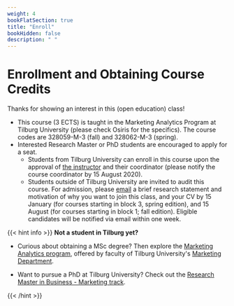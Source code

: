 ```yaml
---
weight: 4
bookFlatSection: true
title: "Enroll"
bookHidden: false
description: " "
---
```


# Enrollment and Obtaining Course Credits

Thanks for showing an interest in this (open education) class!

- This course (3 ECTS) is taught in the Marketing Analytics Program at Tilburg University (please check Osiris for the specifics). The course codes are 328059-M-3 (fall) and 328062-M-3 (spring).
- Interested Research Master or PhD students are encouraged to apply for a seat.
  - Students from Tilburg University can enroll in this course upon the approval of [the instructor](mailto:h.datta@tilburguniversity.edu) and their coordinator (please notify the course coordinator by 15 August 2020).
  - Students outside of Tilburg University are invited to audit this course. For admission, please [email](mailto:h.datta@tilburguniversity.edu) a brief research statement and motivation of why you want to join this class, and your CV by 15 January (for courses starting in block 3, spring edition), and 15 August (for courses starting in block 1; fall edition). Eligible candidates will be notified via email within one week.

{{< hint info >}}
__Not a student in Tilburg yet?__

- Curious about obtaining a MSc degree? Then explore the [Marketing Analytics program](https://www.tilburguniversity.edu/education/masters-programmes/marketing-analytics), offered by faculty of Tilburg University's [Marketing Department](https://tilburguniversity.edu/marketing).

- Want to pursue a PhD at Tilburg University? Check out the [Research Master in Business - Marketing track](https://www.tilburguniversity.edu/education/masters-programmes/research-master-marketing).

{{< /hint >}}
